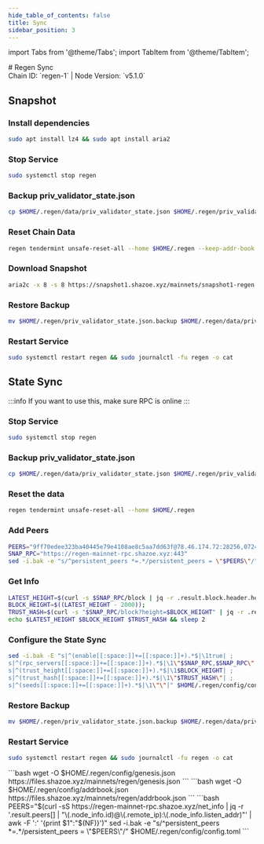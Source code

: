 ```yaml
---
hide_table_of_contents: false
title: Sync
sidebar_position: 3
---
```


import Tabs from '@theme/Tabs';
import TabItem from '@theme/TabItem';

<div className="h1-with-icon icon-regen">
# Regen Sync
</div>
<span className="sub-lines"> 
Chain ID: `regen-1` | Node Version: `v5.1.0`
</span>

<Tabs>
  <TabItem value="snapshot" label="Snapshot" default>

## Snapshot

### Install dependencies

```bash
sudo apt install lz4 && sudo apt install aria2
```

### Stop Service

```bash
sudo systemctl stop regen
```

### Backup priv_validator_state.json

```bash
cp $HOME/.regen/data/priv_validator_state.json $HOME/.regen/priv_validator_state.json.backup
```

### Reset Chain Data

```bash
regen tendermint unsafe-reset-all --home $HOME/.regen --keep-addr-book
```

### Download Snapshot

```bash
aria2c -x 8 -s 8 https://snapshot1.shazoe.xyz/mainnets/snapshot1-regen.tar.lz4 && lz4 -c -d snapshot-regen.tar.lz4 | tar -x -C $HOME/.regen && rm snapshot-regen.tar.lz4
```

### Restore Backup

```bash
mv $HOME/.regen/priv_validator_state.json.backup $HOME/.regen/data/priv_validator_state.json
```

### Restart Service

```bash
sudo systemctl restart regen && sudo journalctl -fu regen -o cat
```

  </TabItem>
  <TabItem value="statesync" label="StateSync">

## State Sync

:::info
If you want to use this, make sure RPC is online
:::

### Stop Service

```bash
sudo systemctl stop regen
```

### Backup priv_validator_state.json

```bash
cp $HOME/.regen/data/priv_validator_state.json $HOME/.regen/priv_validator_state.json.backup
```

### Reset the data

```bash
regen tendermint unsafe-reset-all --home $HOME/.regen
```

### Add Peers

```bash
PEERS="9ff70edee323ba40445e79e4108ae8c5aa7dd63f@78.46.174.72:28256,07243cc6e34d0f829bdb7450b9d5e7da8ffa7869@162.19.124.59:61656,cc45db56335a918651dfe29a2b70a534b335f0ef@46.101.196.105:26656,46dc3bae5e14bc3d639bdac99b61c4db8bb04b76@153.127.55.183:26656"
SNAP_RPC="https://regen-mainnet-rpc.shazoe.xyz:443"
sed -i.bak -e "s/^persistent_peers *=.*/persistent_peers = \"$PEERS\"/" $HOME/.regen/config/config.toml
```

### Get Info

```bash
LATEST_HEIGHT=$(curl -s $SNAP_RPC/block | jq -r .result.block.header.height);
BLOCK_HEIGHT=$((LATEST_HEIGHT - 2000));
TRUST_HASH=$(curl -s "$SNAP_RPC/block?height=$BLOCK_HEIGHT" | jq -r .result.block_id.hash)
echo $LATEST_HEIGHT $BLOCK_HEIGHT $TRUST_HASH && sleep 2
```

### Configure the State Sync

```bash
sed -i.bak -E "s|^(enable[[:space:]]+=[[:space:]]+).*$|\1true| ;
s|^(rpc_servers[[:space:]]+=[[:space:]]+).*$|\1\"$SNAP_RPC,$SNAP_RPC\"| ;
s|^(trust_height[[:space:]]+=[[:space:]]+).*$|\1$BLOCK_HEIGHT| ;
s|^(trust_hash[[:space:]]+=[[:space:]]+).*$|\1\"$TRUST_HASH\"| ;
s|^(seeds[[:space:]]+=[[:space:]]+).*$|\1\"\"|" $HOME/.regen/config/config.toml
```

### Restore Backup

```bash
mv $HOME/.regen/priv_validator_state.json.backup $HOME/.regen/data/priv_validator_state.json
```

### Restart Service

```bash
sudo systemctl restart regen && sudo journalctl -fu regen -o cat
```

</TabItem>
<TabItem value="genesis" label="Genesis">
```bash
wget -O $HOME/.regen/config/genesis.json https://files.shazoe.xyz/mainnets/regen/genesis.json
```
</TabItem>
<TabItem value="Addrbook" label="Addrbook">
```bash
wget -O $HOME/.regen/config/addrbook.json https://files.shazoe.xyz/mainnets/regen/addrbook.json
```
</TabItem>
<TabItem value="peers" label="Peers">
```bash
PEERS="$(curl -sS https://regen-mainnet-rpc.shazoe.xyz/net_info | jq -r '.result.peers[] | "\(.node_info.id)@\(.remote_ip):\(.node_info.listen_addr)"' | awk -F ':' '{print $1":"$(NF)}')"
sed -i.bak -e "s/^persistent_peers *=.*/persistent_peers = \"$PEERS\"/" $HOME/.regen/config/config.toml
```
</TabItem>
</Tabs>
